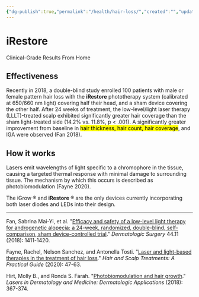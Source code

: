 ```yaml
---
{"dg-publish":true,"permalink":"/health/hair-loss/","created":"","updated":""}
---
```



# iRestore

Clinical-Grade Results From Home

## Effectiveness

Recently in 2018, a double-blind study enrolled 100 patients with male or female pattern hair loss with the **iRestore** phototherapy system (calibrated at 650/660 nm light) covering half their head, and a sham device covering the other half. After 24 weeks of treatment, the low-level/light laser therapy (LLLT)-treated scalp exhibited significantly greater hair coverage than the sham light-treated side (14.2% vs. 11.8%, p < .001). A significantly greater improvement from baseline in <mark class="hltr-yellow">hair thickness, hair count, hair coverage</mark>, and IGA were observed (Fan 2018).

## How it works

Lasers emit wavelengths of light specific to a chromophore in the tissue, causing a targeted thermal response with minimal damage to surrounding tissue. The mechanism by which this occurs is described as photobiomodulation (Fayne 2020).

The iGrow ® and **iRestore** ® are the only devices currently incorporating both laser diodes and LEDs into their design.

---
Fan, Sabrina Mai-Yi, et al. "[Efficacy and safety of a low-level light therapy for androgenetic alopecia: a 24-week, randomized, double-blind, self-comparison, sham device-controlled trial](https://journals.lww.com/dermatologicsurgery/Abstract/2018/11000/Efficacy_and_Safety_of_a_Low_Level_Light_Therapy.9.aspx)." _Dermatologic Surgery_ 44.11 (2018): 1411-1420.

Fayne, Rachel, Nelson Sanchez, and Antonella Tosti. "[Laser and light-based therapies in the treatment of hair loss](https://link.springer.com/chapter/10.1007/978-3-030-21555-2_5)." _Hair and Scalp Treatments: A Practical Guide_ (2020): 47-63.

Hirt, Molly B., and Ronda S. Farah. "[Photobiomodulation and hair growth](https://link.springer.com/chapter/10.1007/978-3-319-76118-3_21)." _Lasers in Dermatology and Medicine: Dermatologic Applications_ (2018): 367-374.